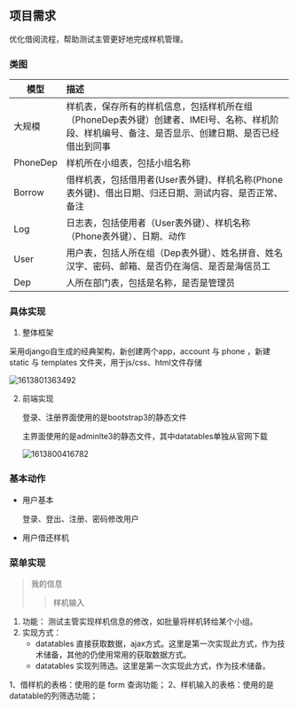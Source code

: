 ## 项目需求

优化借阅流程，帮助测试主管更好地完成样机管理。



### 类图

| 模型     | 描述                                                         |
| -------- | :----------------------------------------------------------- |
| 大规模   | 样机表，保存所有的样机信息，包括样机所在组（PhoneDep表外键）创建者、IMEI号、名称、样机阶段、样机编号、备注、是否显示、创建日期、是否已经借出到同事 |
| PhoneDep | 样机所在小组表，包括小组名称                                 |
| Borrow   | 借样机表，包括借用者(User表外键)、样机名称(Phone表外键)、借出日期、归还日期、测试内容、是否正常、备注 |
| Log      | 日志表，包括使用者（User表外键）、样机名称（Phone表外键）、日期、动作 |
| User     | 用户表，包括人所在组（Dep表外键）、姓名拼音、姓名汉字、密码、邮箱、是否仍在海信、是否是海信员工 |
| Dep      | 人所在部门表，包括是名称，是否是管理员                       |

### 具体实现

1.  整体框架

   采用django自生成的经典架构，新创建两个app，account 与 phone ，新建static 与 templates 文件夹，用于js/css、html文件存储

   ![1613801363492](C:\Users\xiechunhui\AppData\Roaming\Typora\typora-user-images\1613801363492.png)

2. 前端实现

   登录、注册界面使用的是bootstrap3的静态文件

   主界面使用的是adminlte3的静态文件，其中datatables单独从官网下载

   ![1613800416782](C:\Users\xiechunhui\AppData\Roaming\Typora\typora-user-images\1613800416782.png)







### 基本动作

* 用户基本

  登录、登出、注册、密码修改用户

* 用户借还样机



### 菜单实现

> 我的信息
>
> > 样机输入 

1. 功能： 测试主管实现样机信息的修改，如批量将样机转给某个小组。
2. 实现方式：
   * datatables 直接获取数据，ajax方式。这里是第一次实现此方式，作为技术储备，其他的仍使用常用的获取数据方式。
   * datatables 实现列筛选。这里是第一次实现此方式，作为技术储备。





1、借样机的表格：使用的是 form 查询功能；
2、样机输入的表格：使用的是 datatable的列筛选功能；